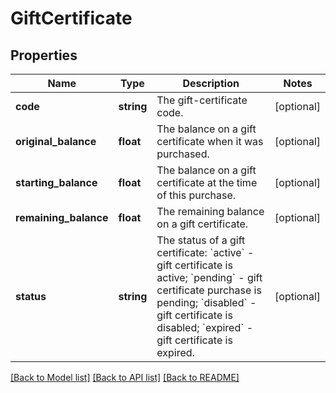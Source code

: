 # GiftCertificate

## Properties
Name | Type | Description | Notes
------------ | ------------- | ------------- | -------------
**code** | **string** | The gift-certificate code. | [optional] 
**original_balance** | **float** | The balance on a gift certificate when it was purchased. | [optional] 
**starting_balance** | **float** | The balance on a gift certificate at the time of this purchase. | [optional] 
**remaining_balance** | **float** | The remaining balance on a gift certificate. | [optional] 
**status** | **string** | The status of a gift certificate: &#x60;active&#x60; - gift certificate is active; &#x60;pending&#x60; - gift certificate purchase is pending; &#x60;disabled&#x60; - gift certificate is disabled; &#x60;expired&#x60; - gift certificate is expired. | [optional] 

[[Back to Model list]](../../README.md#documentation-for-models) [[Back to API list]](../../README.md#documentation-for-api-endpoints) [[Back to README]](../../README.md)

